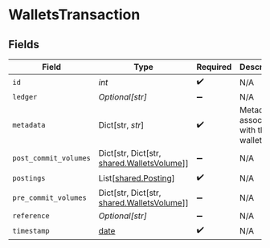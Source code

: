# WalletsTransaction


## Fields

| Field                                                                              | Type                                                                               | Required                                                                           | Description                                                                        | Example                                                                            |
| ---------------------------------------------------------------------------------- | ---------------------------------------------------------------------------------- | ---------------------------------------------------------------------------------- | ---------------------------------------------------------------------------------- | ---------------------------------------------------------------------------------- |
| `id`                                                                               | *int*                                                                              | :heavy_check_mark:                                                                 | N/A                                                                                |                                                                                    |
| `ledger`                                                                           | *Optional[str]*                                                                    | :heavy_minus_sign:                                                                 | N/A                                                                                |                                                                                    |
| `metadata`                                                                         | Dict[str, *str*]                                                                   | :heavy_check_mark:                                                                 | Metadata associated with the wallet.                                               |                                                                                    |
| `post_commit_volumes`                                                              | Dict[str, Dict[str, [shared.WalletsVolume](../../models/shared/walletsvolume.md)]] | :heavy_minus_sign:                                                                 | N/A                                                                                |                                                                                    |
| `postings`                                                                         | List[[shared.Posting](../../models/shared/posting.md)]                             | :heavy_check_mark:                                                                 | N/A                                                                                |                                                                                    |
| `pre_commit_volumes`                                                               | Dict[str, Dict[str, [shared.WalletsVolume](../../models/shared/walletsvolume.md)]] | :heavy_minus_sign:                                                                 | N/A                                                                                |                                                                                    |
| `reference`                                                                        | *Optional[str]*                                                                    | :heavy_minus_sign:                                                                 | N/A                                                                                | ref:001                                                                            |
| `timestamp`                                                                        | [date](https://docs.python.org/3/library/datetime.html#date-objects)               | :heavy_check_mark:                                                                 | N/A                                                                                |                                                                                    |
